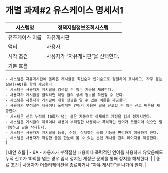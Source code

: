 # 개별 과제#2 유스케이스 명세서1

| 시스템명 | 정책지원정보조회시스템 |
| --- | --- |
| 유즈케이스 이름 | 자유게시판 |
| 액터 | 사용자 |
| 시작 조건 | 사용자가 “자유게시판”을 선택한다. |
| 기본 흐름 | 
    - 시스템은 자유게시판에 올라온 게시글을 최신순과 인기순으로 정렬하여 표시하고, 자주 묻는 질문(FAQ)을 함께 제공한다.
    - 시스템은 사용자가 게시글을 검색할 수 있는 기능을 제공한다.
    - 사용자가 게시글을 클릭하면 해당 글의 상세 정보를 확인할 수 있다.
    - 시스템은 사용자가 게시글에 대한 댓글을 달 수 있는 버튼을 제공한다.
    - 사용자가 부적절한 내용이나 폭력적인 언어가 사용된 글을 신고할 수 있는 신고 버튼을 제공한다.
    - 시스템은 신고 누적이 10회가 넘는 글은 자동으로 삭제하고 계정을 임시 정지시킨다.
    - 시스템은 게시글의 제목이나 내용이 부적절한 내용이나 폭력적인 언어가 포함되어 있으면 필터링하고 글을 삭제한다.
    - 시스템은 사용자가 게시글을 등록, 수정, 삭제하는 등의 기능을 편리하게 이용하게 한다.
    - 시스템은 사용자가 작성한 글을 한눈에 볼 수 있는 본인 게시글 관리 페이지를 제공한다. |
| 대안 흐름 | 
    - 6A
        - 사용자가 부적절한 내용이나 폭력적인 언어를 사용하지 않았음에도 누적 신고가 10회를 넘는 경우 임시 정지된 계정은 문의를 통해 정지를 해제한다. |
| 종료 조건 | 사용자가 어플리케이션을 종료하거나 “자유 게시판”을 나가야 한다. |



